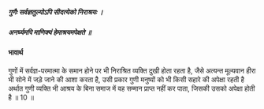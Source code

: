 ##### गुणैः सर्वज्ञतुल्योऽपि सीदत्येको निराश्रयः ।
##### अनर्घ्यमपि माणिक्यं हेमाश्रयमपेक्षते ॥

#### भावार्थ

गुणों में सर्वज्ञ-परमात्मा के समान होने पर भी निराश्रित व्यक्ति दुखी होता रहता है, जैसे अत्यन्त मूल्यवान हीरा भी सोने में जड़े जाने की आशा करता है, उसी प्रकार गुणी मनुष्यों को भी किसी सहारे की अपेक्षा रहती है अर्थात गुणी व्यक्ति भी आश्रय के बिना समाज में वह सम्मान प्राप्त नहीं कर पाता, जिसकी उसको अपेक्षा होती है ॥ 10 ॥